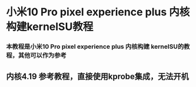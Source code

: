 # 小米10 Pro pixel experience plus 内核构建kernelSU教程
### 本教程是小米10 Pro pixel experience plus 内核构建 kernelSU的教程，其他可以作为参考
## 内核4.19 参考教程，直接使用kprobe集成，无法开机

